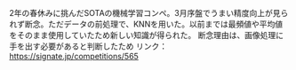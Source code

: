 2年の春休みに挑んだSOTAの機械学習コンペ。3月序盤でうまい精度向上が見られず断念。ただデータの前処理で、KNNを用いた。以前までは最頻値や平均値をそのまま使用していたため新しい知識が得られた。
断念理由は、画像処理に手を出す必要があると判断したため
リンク：https://signate.jp/competitions/565
